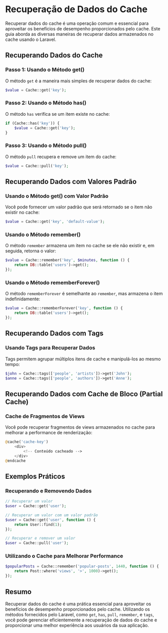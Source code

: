 # Recuperação de Dados do Cache

Recuperar dados do cache é uma operação comum e essencial para aproveitar os benefícios de desempenho proporcionados pelo cache. Este guia aborda as diversas maneiras de recuperar dados armazenados no cache usando o Laravel.

## Recuperando Dados do Cache

### Passo 1: Usando o Método get()

O método `get` é a maneira mais simples de recuperar dados do cache:

```php
$value = Cache::get('key');
```

### Passo 2: Usando o Método has()

O método `has` verifica se um item existe no cache:

```php
if (Cache::has('key')) {
    $value = Cache::get('key');
}
```

### Passo 3: Usando o Método pull()

O método `pull` recupera e remove um item do cache:

```php
$value = Cache::pull('key');
```

## Recuperando Dados com Valores Padrão

### Usando o Método get() com Valor Padrão

Você pode fornecer um valor padrão que será retornado se o item não existir no cache:

```php
$value = Cache::get('key', 'default-value');
```

### Usando o Método remember()

O método `remember` armazena um item no cache se ele não existir e, em seguida, retorna o valor:

```php
$value = Cache::remember('key', $minutes, function () {
    return DB::table('users')->get();
});
```

### Usando o Método rememberForever()

O método `rememberForever` é semelhante ao `remember`, mas armazena o item indefinidamente:

```php
$value = Cache::rememberForever('key', function () {
    return DB::table('users')->get();
});
```

## Recuperando Dados com Tags

### Usando Tags para Recuperar Dados

Tags permitem agrupar múltiplos itens de cache e manipulá-los ao mesmo tempo:

```php
$john = Cache::tags(['people', 'artists'])->get('John');
$anne = Cache::tags(['people', 'authors'])->get('Anne');
```

## Recuperando Dados com Cache de Bloco (Partial Cache)

### Cache de Fragmentos de Views

Você pode recuperar fragmentos de views armazenados no cache para melhorar a performance de renderização:

```php
@cache('cache-key')
    <div>
        <!-- Conteúdo cacheado -->
    </div>
@endcache
```

## Exemplos Práticos

### Recuperando e Removendo Dados

```php
// Recuperar um valor
$user = Cache::get('user');

// Recuperar um valor com um valor padrão
$user = Cache::get('user', function () {
    return User::find(1);
});

// Recuperar e remover um valor
$user = Cache::pull('user');
```

### Utilizando o Cache para Melhorar Performance

```php
$popularPosts = Cache::remember('popular-posts', 1440, function () {
    return Post::where('views', '>', 1000)->get();
});
```

## Resumo

Recuperar dados do cache é uma prática essencial para aproveitar os benefícios de desempenho proporcionados pelo cache. Utilizando os métodos fornecidos pelo Laravel, como `get`, `has`, `pull`, `remember`, e `tags`, você pode gerenciar eficientemente a recuperação de dados do cache e proporcionar uma melhor experiência aos usuários da sua aplicação.
